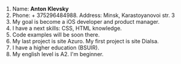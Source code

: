 1. Name: **Anton Klevsky**
2. Phone: + 375296484988. Address: Minsk, Karastoyanovoi str. 3
3. My goal is become a iOS developer and product manager.
4. I have a next skills: CSS, HTML knowledge.
5. Code examples will be soon there.
6. My last project is site Azuro. My first project is site Dialsa.
7. I have a higher education (BSUIR).
8. My english level is A2. I'm beginner.
